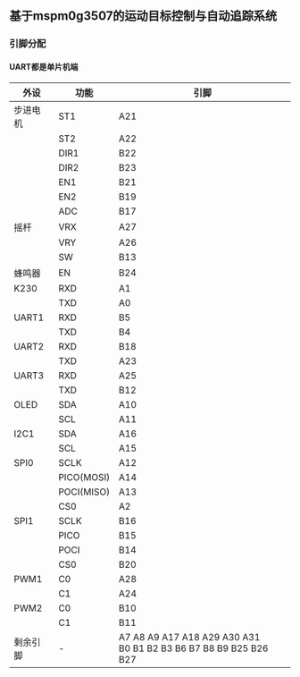 ## 基于mspm0g3507的运动目标控制与自动追踪系统

### 引脚分配
#### UART都是单片机端
|外设|功能|引脚|
|---|---|---|
|步进电机|ST1|A21|
|       |ST2|A22|
|       |DIR1|B22|
|       |DIR2|B23|
|       |EN1|B21|
|       |EN2|B19|
|       |ADC|B17|
|摇杆|VRX|A27|
|   |VRY|A26|
|   |SW|B13|
|蜂鸣器|EN|B24|
|K230|RXD|A1|
|    |TXD|A0|
|UART1|RXD|B5|
|     |TXD|B4|
|UART2|RXD|B18|
|     |TXD|A23|
|UART3|RXD|A25|
|     |TXD|B12|
|OLED|SDA|A10|
|    |SCL|A11|
|I2C1|SDA|A16|
|    |SCL|A15|
|SPI0|SCLK|A12|
|    |PICO(MOSI)|A14|
|    |POCI(MISO)|A13|
|    |CS0|A2|
|SPI1|SCLK|B16|
|    |PICO|B15|
|    |POCI|B14|
|    |CS0|B20|
|PWM1|C0|A28|
|    |C1|A24|
|PWM2|C0|B10|
|    |C1|B11|
|剩余引脚|-|A7 A8 A9 A17 A18 A29 A30 A31<br> B0 B1 B2 B3 B6 B7 B8 B9 B25 B26 B27|

